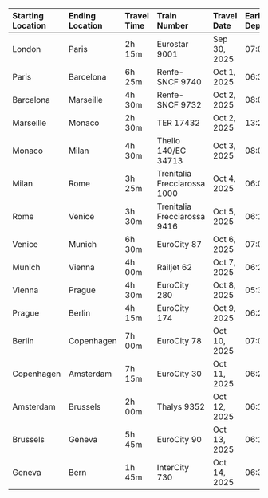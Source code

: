 | Starting Location | Ending Location | Travel Time | Train Number | Travel Date   | Earliest Departure | Website Link         |
:-------------------|:-----------------|:-------------|:--------------|:---------------|:--------------------|:----------------------
| London            | Paris           | 2h 15m      | Eurostar 9001| Sep 30, 2025  | 07:01              | [London-Paris](https://www.eurail.com/en/get-inspired/trains/routes/london-paris) |
| Paris             | Barcelona       | 6h 25m      | Renfe-SNCF 9740| Oct 1, 2025   | 06:38              | [Paris-Barcelona](https://www.eurail.com/en/get-inspired/trains/routes/paris-barcelona) |
| Barcelona         | Marseille       | 4h 30m      | Renfe-SNCF 9732| Oct 2, 2025   | 08:00              | [Barcelona-Marseille](https://www.eurail.com/en/get-inspired/trains/routes/barcelona-marseille) |
| Marseille         | Monaco          | 2h 30m      | TER 17432    | Oct 2, 2025   | 13:28              | [Marseille-Monaco](https://www.eurail.com/en/get-inspired/trains/routes/marseille-monaco) |
| Monaco            | Milan           | 4h 30m      | Thello 140/EC 34713| Oct 3, 2025 | 08:00 | [Monaco-Milan](https://www.eurail.com/en/get-inspired/trains/routes/monaco-milan) |
| Milan             | Rome            | 3h 25m      | Trenitalia Frecciarossa 1000 | Oct 4, 2025 | 06:00 | [Milan-Rome](https://www.eurail.com/en/get-inspired/trains/routes/milan-rome) |
| Rome              | Venice          | 3h 30m      | Trenitalia Frecciarossa 9416 | Oct 5, 2025 | 06:15 | [Rome-Venice](https://www.eurail.com/en/get-inspired/trains/routes/rome-venice) |
| Venice            | Munich          | 6h 30m      | EuroCity 87  | Oct 6, 2025   | 07:05              | [Venice-Munich](https://www.eurail.com/en/get-inspired/trains/routes/venice-munich) |
| Munich            | Vienna          | 4h 00m      | Railjet 62   | Oct 7, 2025   | 06:23              | [Munich-Vienna](https://www.eurail.com/en/get-inspired/trains/routes/munich-vienna) |
| Vienna            | Prague          | 4h 30m      | EuroCity 280 | Oct 8, 2025   | 05:39              | [Vienna-Prague](https://www.eurail.com/en/get-inspired/trains/routes/vienna-prague) |
| Prague            | Berlin          | 4h 15m      | EuroCity 174 | Oct 9, 2025   | 06:26              | [Prague-Berlin](https://www.eurail.com/en/get-inspired/trains/routes/prague-berlin) |
| Berlin            | Copenhagen      | 7h 00m      | EuroCity 78  | Oct 10, 2025  | 07:06              | [Berlin-Copenhagen](https://www.eurail.com/en/get-inspired/trains/routes/berlin-copenhagen) |
| Copenhagen        | Amsterdam       | 7h 15m      | EuroCity 30  | Oct 11, 2025  | 06:26              | [Copenhagen-Amsterdam](https://www.eurail.com/en/get-inspired/trains/routes/copenhagen-amsterdam) |
| Amsterdam         | Brussels        | 2h 00m      | Thalys 9352  | Oct 12, 2025  | 06:15              | [Amsterdam-Brussels](https://www.eurail.com/en/get-inspired/trains/routes/amsterdam-brussels) |
| Brussels          | Geneva          | 5h 45m      | EuroCity 90  | Oct 13, 2025  | 06:17              | [Brussels-Geneva](https://www.eurail.com/en/get-inspired/trains/routes/brussels-geneva) |
| Geneva            | Bern            | 1h 45m      | InterCity 730| Oct 14, 2025  | 06:33              | [Geneva-Bern](https://www.eurail.com/en/get-inspired/trains/routes/geneva-bern) |
